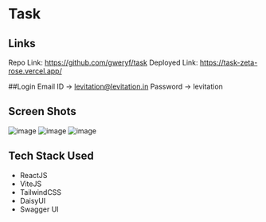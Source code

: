 # Task
## Links
Repo Link: https://github.com/gweryf/task
Deployed Link: https://task-zeta-rose.vercel.app/

##Login 
Email ID -> levitation@levitation.in
Password -> levitation


## Screen Shots
![image](https://github.com/gweryf/task/assets/105338002/67ed0dd3-8da0-483c-9ab6-4045cc3fc36a)
![image](https://github.com/gweryf/task/assets/105338002/a669b63e-53b4-46a7-a451-0e6925b46d68)
![image](https://github.com/gweryf/task/assets/105338002/a0f776b2-ea31-4dfd-940e-321645c6fc71)

## Tech Stack Used
<ul>
  <li>ReactJS</li>
  <li>ViteJS</li>
  <li>TailwindCSS</li>
  <li>DaisyUI</li>
  <li>Swagger UI</li>
</ul>
